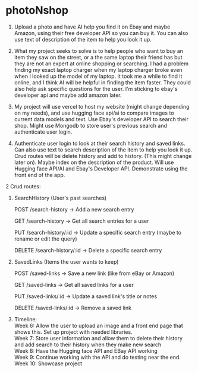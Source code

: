 # photoNshop
1. Upload a photo and have AI help you find it on Ebay and maybe Amazon, using their free developer API so you can buy it. You can also use text of description of the item to help you look it up.

2. What my project seeks to solve is to help people who want to buy an item they saw on the street, or a the same laptop their friend has but they are not an expert at online shopping or searching. I had a problem finding my exact laptop charger when my laptop charger broke even when I looked up the model of my laptop. It took me a while to find it online, and I think AI will be helpful in finding the item faster. They could also help ask specific questions for the user. I'm sticking to ebay's developer api and maybe add amazon later.

3. My project will use vercel to host my website (might change depending on my needs), and use hugging face api/ai to compare images to current data models and text. Use Ebay's developer API to search their shop. Might use Mongodb to store user's previous search and authenticate user login.

4. Authenticate user login to look at their search history and saved links. Can also use text to search description of the item to help you look it up. Crud routes will be delete history and add to history. (This might change later on). Maybe index on the description of the product. Will use Hugging face API/AI and Ebay's Developer API. Demonstrate using the front end of the app.

2 Crud routes: <br>
1. SearchHistory (User's past searches) <br>

    POST /search-history → Add a new search entry <br>

    GET /search-history → Get all search entries for a user <br>

    PUT /search-history/:id → Update a specific search entry (maybe to rename or edit the query) <br>

    DELETE /search-history/:id → Delete a specific search entry <br>

2. SavedLinks (Items the user wants to keep) <br>

    POST /saved-links → Save a new link (like from eBay or Amazon) <br>

    GET /saved-links → Get all saved links for a user <br>

    PUT /saved-links/:id → Update a saved link's title or notes <br>

    DELETE /saved-links/:id → Remove a saved link <br>

5. Timeline: <br>
Week 6: Allow the user to upload an image and a front end page that shows this. Set up project with needed libraries. <br>
Week 7: Store user information and allow them to delete their history and add search to their history when they make new search <br>
Week 8: Have the Hugging face API and EBay API working <br>
Week 9: Continue working with the API and do testing near the end. <br>
Week 10: Showcase project

